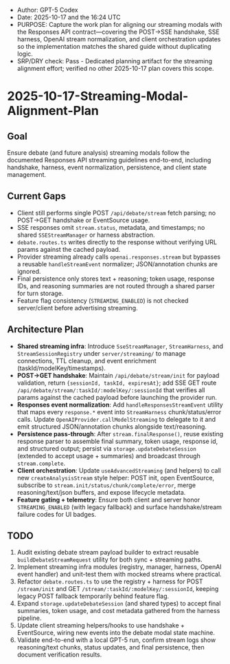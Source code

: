 * Author: GPT-5 Codex
* Date: 2025-10-17 and the 16:24 UTC
* PURPOSE: Capture the work plan for aligning our streaming modals with the Responses API contract—covering the POST→SSE handshake, SSE harness, OpenAI stream normalization, and client orchestration updates so the implementation matches the shared guide without duplicating logic.
* SRP/DRY check: Pass - Dedicated planning artifact for the streaming alignment effort; verified no other 2025-10-17 plan covers this scope.

# 2025-10-17-Streaming-Modal-Alignment-Plan

## Goal
Ensure debate (and future analysis) streaming modals follow the documented Responses API streaming guidelines end-to-end, including handshake, harness, event normalization, persistence, and client state management.

## Current Gaps
- Client still performs single POST `/api/debate/stream` fetch parsing; no POST→GET handshake or EventSource usage.
- SSE responses omit `stream.status`, metadata, and timestamps; no shared `SSEStreamManager` or harness abstraction.
- `debate.routes.ts` writes directly to the response without verifying URL params against the cached payload.
- Provider streaming already calls `openai.responses.stream` but bypasses a reusable `handleStreamEvent` normalizer; JSON/annotation chunks are ignored.
- Final persistence only stores text + reasoning; token usage, response IDs, and reasoning summaries are not routed through a shared parser for turn storage.
- Feature flag consistency (`STREAMING_ENABLED`) is not checked server/client before advertising streaming.

## Architecture Plan
- **Shared streaming infra**: Introduce `SseStreamManager`, `StreamHarness`, and `StreamSessionRegistry` under `server/streaming/` to manage connections, TTL cleanup, and event enrichment (taskId/modelKey/timestamps).
- **POST→GET handshake**: Maintain `/api/debate/stream/init` for payload validation, return `{sessionId, taskId, expiresAt}`; add SSE GET route `/api/debate/stream/:taskId/:modelKey/:sessionId` that verifies all params against the cached payload before launching the provider run.
- **Responses event normalization**: Add `handleResponsesStreamEvent` utility that maps every `response.*` event into `StreamHarness` chunk/status/error calls. Update `OpenAIProvider.callModelStreaming` to delegate to it and emit structured JSON/annotation chunks alongside text/reasoning.
- **Persistence pass-through**: After `stream.finalResponse()`, reuse existing response parser to assemble final summary, token usage, response id, and structured output; persist via `storage.updateDebateSession` (extended to accept usage + summaries) and broadcast through `stream.complete`.
- **Client orchestration**: Update `useAdvancedStreaming` (and helpers) to call new `createAnalysisStream` style helper: POST init, open EventSource, subscribe to `stream.init/status/chunk/complete/error`, merge reasoning/text/json buffers, and expose lifecycle metadata.
- **Feature gating + telemetry**: Ensure both client and server honor `STREAMING_ENABLED` (with legacy fallback) and surface handshake/stream failure codes for UI badges.

## TODO
1. Audit existing debate stream payload builder to extract reusable `buildDebateStreamRequest` utility for both sync + streaming paths.
2. Implement streaming infra modules (registry, manager, harness, OpenAI event handler) and unit-test them with mocked streams where practical.
3. Refactor `debate.routes.ts` to use the registry + harness for POST `/stream/init` and GET `/stream/:taskId/:modelKey/:sessionId`, keeping legacy POST fallback temporarily behind feature flag.
4. Expand `storage.updateDebateSession` (and shared types) to accept final summaries, token usage, and cost metadata gathered from the harness pipeline.
5. Update client streaming helpers/hooks to use handshake + EventSource, wiring new events into the debate modal state machine.
6. Validate end-to-end with a local GPT-5 run, confirm stream logs show reasoning/text chunks, status updates, and final persistence, then document verification results.
